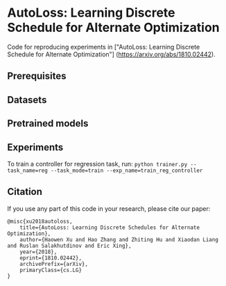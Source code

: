 AutoLoss: Learning Discrete Schedule for Alternate Optimization
======================
Code for reproducing experiments in ["AutoLoss: Learning Discrete Schedule for Alternate Optimization"] (https://arxiv.org/abs/1810.02442).

## Prerequisites

## Datasets

## Pretrained models

## Experiments
To train a controller for regression task, run:
`python trainer.py --task_name=reg --task_mode=train --exp_name=train_reg_controller`


## Citation
If you use any part of this code in your research, please cite our paper:
```
@misc{xu2018autoloss,
    title={AutoLoss: Learning Discrete Schedules for Alternate Optimization},
    author={Haowen Xu and Hao Zhang and Zhiting Hu and Xiaodan Liang and Ruslan Salakhutdinov and Eric Xing},
    year={2018},
    eprint={1810.02442},
    archivePrefix={arXiv},
    primaryClass={cs.LG}
}
```
